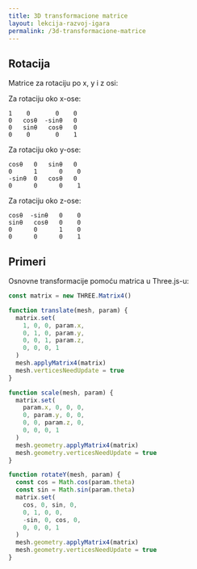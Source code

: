 ```yaml
---
title: 3D transformacione matrice
layout: lekcija-razvoj-igara
permalink: /3d-transformacione-matrice
---
```


## Rotacija

Matrice za rotaciju po x, y i z osi:

Za rotaciju oko x-ose:

```
1    0       0    0  
0   cosθ  -sinθ   0  
0   sinθ   cosθ   0  
0    0       0    1
```

Za rotaciju oko y-ose:

```
cosθ   0   sinθ   0  
0      1      0    0  
-sinθ  0   cosθ   0  
0      0      0    1
```

Za rotaciju oko z-ose:

```
cosθ  -sinθ   0    0  
sinθ   cosθ   0    0  
0      0      1    0  
0      0      0    1
```

## Primeri

Osnovne transformacije pomoću matrica u Three.js-u:

```js
const matrix = new THREE.Matrix4()

function translate(mesh, param) {
  matrix.set(
    1, 0, 0, param.x,
    0, 1, 0, param.y,
    0, 0, 1, param.z,
    0, 0, 0, 1
  )
  mesh.applyMatrix4(matrix)
  mesh.verticesNeedUpdate = true
}

function scale(mesh, param) {
  matrix.set(
    param.x, 0, 0, 0,
    0, param.y, 0, 0,
    0, 0, param.z, 0,
    0, 0, 0, 1
  )
  mesh.geometry.applyMatrix4(matrix)
  mesh.geometry.verticesNeedUpdate = true
}

function rotateY(mesh, param) {
  const cos = Math.cos(param.theta)
  const sin = Math.sin(param.theta)
  matrix.set(
    cos, 0, sin, 0,
    0, 1, 0, 0,
    -sin, 0, cos, 0,
    0, 0, 0, 1
  )
  mesh.geometry.applyMatrix4(matrix)
  mesh.geometry.verticesNeedUpdate = true
}
```
